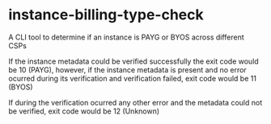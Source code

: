 # instance-billing-type-check
A CLI tool to determine if an instance is PAYG or BYOS across different CSPs

If the instance metadata could be verified successfully the exit code would be 10 (PAYG),
however, if the instance metadata is present and no error ocurred during its verification
and verification failed, exit code would be 11 (BYOS)

If during the verification ocurred any other error and the metadata could not be verified,
exit code would be 12 (Unknown)
